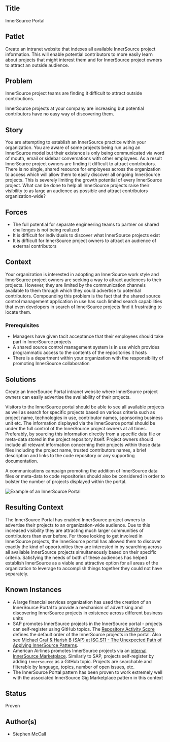 ## Title

InnerSource Portal

## Patlet

Create an intranet website that indexes all available InnerSource project information. This will enable potential contributors to more easily learn about projects that might interest them and for InnerSource project owners to attract an outside audience.

## Problem

InnerSource project teams are finding it difficult to attract outside contributions.

InnerSource projects at your company are increasing but potential contributors have no easy way of discovering them.

## Story

You are attempting to establish an InnerSource practice within your organization.  You are aware of some projects being run using an InnerSource model but their existence is only being communicated via word of mouth, email or sidebar conversations with other employees.  As a result InnerSource project owners are finding it difficult to attract contributors.  There is no single, shared resource for employees across the organization to access which will allow them to easily discover all ongoing InnerSource projects.  This is severely limiting the growth potential of every InnerSource project.  What can be done to help all InnerSource projects raise their visibility to as large an audience as possible and attract contributors organization-wide?

## Forces

* The full potential for separate engineering teams to partner on shared challenges is not being realized
* It is difficult for individuals to discover what InnerSource projects exist
* It is difficult for InnerSource project owners to attract an audience of external contributors

## Context

Your organization is interested in adopting an InnerSource work style and InnerSource project owners are seeking a way to attract audiences to their projects. However, they are limited by the communication channels available to them through which they could advertise to potential contributors.  Compounding this problem is the fact that the shared source control management application in use has such limited search capabilities that even developers in search of InnerSource projects find it frustrating to locate them.

### Prerequisites

* Managers have given tacit acceptance that their employees should take part in InnerSource projects
* A shared source control management system is in use which provides programmatic access to the contents of the repositories it hosts
* There is a department within your organization with the responsibility of promoting InnerSource collaboration

## Solutions

Create an InnerSource Portal intranet website where InnerSource project owners can easily advertise the availability of their projects.

Visitors to the InnerSource portal should be able to see all available projects as well as search for specific projects based on various criteria such as project name, technologies in use, contributor names, sponsoring business unit etc.  The information displayed via the InnerSource portal should be under the full control of the InnerSource project owners at all times.  Preferably, by sourcing this information directly from a specific data file or meta-data stored in the project repository itself.  Project owners should include all relevant information concerning their projects within those data files including the project name, trusted contributors names, a brief description and links to the code repository or any supporting documentation.  

A communications campaign promoting the addition of InnerSource data files or meta-data to code repositories should also be considered in order to bolster the number of projects displayed within the portal.

![Example of an InnerSource Portal](https://github.com/SAP/project-portal-for-innersource/blob/main/overview.png "Example of an InnerSource Portal")

## Resulting Context

The InnerSource Portal has enabled InnerSource project owners to advertise their projects to an organization-wide audience.  Due to this increased visibility they are attracting much larger communities of contributors than ever before.  For those looking to get involved in InnerSource projects, the InnerSource portal has allowed them to discover exactly the kind of opportunities they are interested in by searching across all available InnerSource projects simultaneously based on their specific criteria.  Satisfying the needs of both of these audiences has helped establish InnerSource as a viable and attractive option for all areas of the organization to leverage to accomplish things together they could not have separately.

## Known Instances

* A large financial services organization has used the creation of an InnerSource Portal to provide a mechanism of advertising and discovering InnerSource projects in existence across different business units
* SAP promotes InnerSource projects in the InnerSource portal - projects can self-register using GitHub topics. The [Repository Activity Score](repository-activity-score.md) defines the default order of the InnerSource projects in the portal. Also see [Michael Graf & Harish B (SAP) at ISC.S11 - The Unexpected Path of Applying InnerSource Patterns](https://www.youtube.com/watch?v=6r9QOw9dcQo&list=PLCH-i0B0otNQZQt_QzGR9Il_kE4C6cQRy&index=6).
* American Airlines promotes InnerSource projects via an [internal InnerSource Marketplace](https://tech.aa.com/2020-10-30-innersource/). Similarly to SAP, projects self-register by adding `innersource` as a GitHub topic. Projects are searchable and filterable by language, topics, number of open issues, etc.
* The InnerSource Portal pattern has been proven to work extremely well with the associated InnerSource Gig Marketplace pattern in this context

## Status

Proven

## Author(s)

* Stephen McCall
